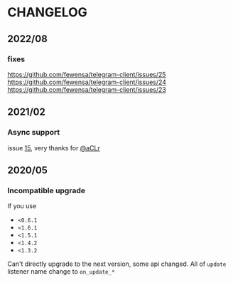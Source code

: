 CHANGELOG
===

## 2022/08

### fixes

https://github.com/fewensa/telegram-client/issues/25
https://github.com/fewensa/telegram-client/issues/24
https://github.com/fewensa/telegram-client/issues/23

## 2021/02

### Async support

issue [15](https://github.com/fewensa/telegram-client/issues/15), very thanks for [@aCLr](https://github.com/aCLr)

## 2020/05


### Incompatible upgrade

If you use

- `<0.6.1`
- `<1.6.1`
- `<1.5.1`
- `<1.4.2`
- `<1.3.2`

Can't directly upgrade to the next version, some api changed.
All of `update` listener name change to `on_update_*`


